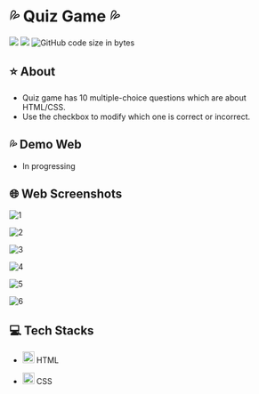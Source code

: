 # 💦 Quiz Game 💦
<img src="https://img.shields.io/github/stars/minhle28/Quiz_Game"/> <img src="https://img.shields.io/github/issues/minhle28/Quiz_Game"/> ![GitHub code size in bytes](https://img.shields.io/github/languages/code-size/minhle28/Quiz_Game)

## ⭐ About 
* Quiz game has 10 multiple-choice questions which are about HTML/CSS.
* Use the checkbox to modify which one is correct or incorrect.


## 💦 Demo Web
* In progressing


## 🌐 Web Screenshots
![1](https://user-images.githubusercontent.com/114270231/226795312-f4336854-aea7-4dd3-816e-41302bb747dd.png)

![2](https://user-images.githubusercontent.com/114270231/226795318-055e0491-fca9-46c3-8eda-703338458dc9.png)

![3](https://user-images.githubusercontent.com/114270231/226795327-a4e66c38-a92e-493a-9c8a-1f83f516f762.png)

![4](https://user-images.githubusercontent.com/114270231/226795337-1b0d122e-005f-4776-96f8-a26babc936f8.png)

![5](https://user-images.githubusercontent.com/114270231/226795347-d9304760-f0fa-4986-94e9-ce1407f63932.png)

![6](https://user-images.githubusercontent.com/114270231/226795355-28496e6c-c481-467e-9b16-404a6b1b7b52.png)

## 💻 Tech Stacks
* <a href="#" title="HTML"><img src="https://github.com/get-icon/geticon/raw/master/icons/html-5.svg" alt="HTML" width="21px" height="21px"></a> HTML
  
* <a href="#" title="CSS"><img src="https://github.com/get-icon/geticon/raw/master/icons/css-3.svg" alt="CSS" width="21px" height="21px"></a> CSS

